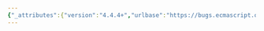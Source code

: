 ```yaml
---
{"_attributes":{"version":"4.4.4+","urlbase":"https://bugs.ecmascript.org/","maintainer":"dherman@mozilla.com"},"bug":{"bug_id":3810,"creation_ts":"2015-02-10 09:13:00 -0800","short_desc":"14.4.6: missing rules for HasDirectSuper","delta_ts":"2015-02-12 12:17:41 -0800","product":"Draft for 6th Edition","component":"editorial issue","version":"Rev 32: February 2, 2015 Draft","rep_platform":"All","op_sys":"All","bug_status":"RESOLVED","resolution":"FIXED","priority":"Normal","bug_severity":"normal","everconfirmed":true,"reporter":{"uid":"jmdyck","name":"Michael Dyck"},"assigned_to":{"uid":"allen","name":"Allen Wirfs-Brock"},"long_desc":[{"commentid":12281,"comment_count":0,"who":{"uid":"jmdyck","name":"Michael Dyck"},"bug_when":"2015-02-10 09:13:28 -0800","thetext":"In 14.4.6, HasDirectSuper is missing rules for\n    GeneratorDeclaration\n    GeneratorExpression\n(required by 14.4.1 Early Errors)"},{"commentid":12295,"comment_count":1,"who":{"uid":"allen","name":"Allen Wirfs-Brock"},"bug_when":"2015-02-10 13:52:23 -0800","thetext":"fixed in rev33 editor's draft"},{"commentid":12451,"comment_count":2,"who":{"uid":"allen","name":"Allen Wirfs-Brock"},"bug_when":"2015-02-12 12:17:41 -0800","thetext":"fixed in rev33"}]}}
---
```

